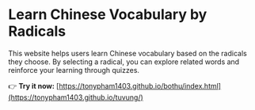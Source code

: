 # **Learn Chinese Vocabulary by Radicals**  

This website helps users learn Chinese vocabulary based on the radicals they choose. By selecting a radical, you can explore related words and reinforce your learning through quizzes.

👉 **Try it now:** [https://tonypham1403.github.io/bothu/index.html](https://tonypham1403.github.io/tuvung/)
